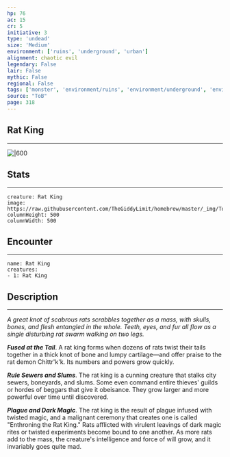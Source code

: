 ```yaml
---
hp: 76
ac: 15
cr: 5
initiative: 3
type: 'undead'    
size: 'Medium'
environment: ['ruins', 'underground', 'urban']
alignment: chaotic evil
legendary: False
lair: False
mythic: False
regional: False
tags: ['monster', 'environment/ruins', 'environment/underground', 'environment/urban']
source: "ToB"
page: 318
---
```


## Rat King
---

![|600](https://raw.githubusercontent.com/TheGiddyLimit/homebrew/master/_img/ToB/Rat%20King.webp)

## Stats
---

```statblock
creature: Rat King
image: https://raw.githubusercontent.com/TheGiddyLimit/homebrew/master/_img/ToB/token/Rat%20King.png
columnHeight: 500
columnWidth: 500
```

## Encounter
---

```encounter-table
name: Rat King
creatures:
- 1: Rat King
```

## Description
---
_A great knot of scabrous rats scrabbles together as a mass, with skulls, bones, and flesh entangled in the whole. Teeth, eyes, and fur all flow as a single disturbing rat swarm walking on two legs._

**_Fused at the Tail_**. A rat king forms when dozens of rats twist their tails together in a thick knot of bone and lumpy cartilage—and offer praise to the rat demon Chittr'k'k. Its numbers and powers grow quickly.

**_Rule Sewers and Slums_**. The rat king is a cunning creature that stalks city sewers, boneyards, and slums. Some even command entire thieves' guilds or hordes of beggars that give it obeisance. They grow larger and more powerful over time until discovered.

**_Plague and Dark Magic_**. The rat king is the result of plague infused with twisted magic, and a malignant ceremony that creates one is called "Enthroning the Rat King." Rats afflicted with virulent leavings of dark magic rites or twisted experiments become bound to one another. As more rats add to the mass, the creature's intelligence and force of will grow, and it invariably goes quite mad.






